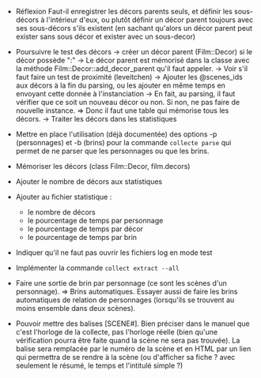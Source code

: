 * Réflexion
  Faut-il enregistrer les décors parents seuls, et définir les sous-décors à l'intérieur d'eux, ou plutôt définir un décor parent toujours avec ses sous-décors s'ils existent (en sachant qu'alors un décor parent peut exister sans sous décor et exister avec un sous-decor)
* Poursuivre le test des décors
  -> créer un décor parent (Film::Decor) si le décor possède ":"
  -> Le décor parent est mémorisé dans la classe avec la méthode Film::Decor::add_decor_parent qu'il faut appeler.
  -> Voir s'il faut faire un test de proximité (leveitchen)
  -> Ajouter les @scenes_ids aux décors à la fin du parsing, ou les ajouter en même temps en envoyant cette donnée à l'instanciation
  -> En fait, au parsing, il faut vérifier que ce soit un nouveau décor ou non. Si non, ne pas faire de nouvelle instance.
  => Donc il faut une table qui mémorise tous les décors.
  -> Traiter les décors dans les statistiques


* Mettre en place l'utilisation (déjà documentée) des options -p (personnages) et -b (brins) pour la commande `collecte parse` qui permet de ne parser que les personnages ou que les brins.

* Mémoriser les décors (class Film::Decor, film.decors)
* Ajouter le nombre de décors aux statistiques


* Ajouter au fichier statistique :
  - le nombre de décors
  - le pourcentage de temps par personnage
  - le pourcentage de temps par décor
  - le pourcentage de temps par brin

* Indiquer qu'il ne faut pas ouvrir les fichiers log en mode test

* Implémenter la commande `collect extract --all`

* Faire une sortie de brin par personnage (ce sont les scènes d'un personnage). => Brins automatiques.
  Essayer aussi de faire les brins automatiques de relation de personnages (lorsqu'ils se trouvent au moins ensemble dans deux scènes).

* Pouvoir mettre des balises [SCENE#<horloge>]. Bien préciser dans le manuel que c'est l'horloge de la collecte, pas l'horloge réelle (bien qu'une vérification pourra être faite quand la scène ne sera pas trouvée).
  La balise sera remplacée par le numéro de la scène et en HTML par un lien qui permettra de se rendre à la scène (ou d'afficher sa fiche ? avec seulement le résumé, le temps et l'intitulé simple ?)

